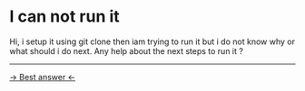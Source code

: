 # I can not run it

Hi,
i setup it using git clone then iam trying to run it but i do not know why or what should i do next.
Any help about the next steps to run it ?

-------

[-> Best answer <-](../guide/getting-started#installation)